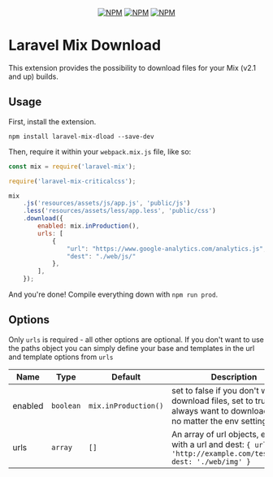 <p align="center">
<a href="https://www.npmjs.com/package/laravel-mix-dload"><img src="https://img.shields.io/npm/v/laravel-mix-download.svg" alt="NPM"></a>
<a href="https://npmcharts.com/compare/laravel-mix-dload?minimal=true"><img src="https://img.shields.io/npm/dt/laravel-mix-download.svg" alt="NPM"></a>
<a href="https://www.npmjs.com/package/laravel-mix-dload"><img src="https://img.shields.io/npm/l/laravel-mix-download.svg" alt="NPM"></a>
</p>



# Laravel Mix Download

This extension provides the possibility to download files for your Mix (v2.1 and up) builds.

## Usage

First, install the extension.

```
npm install laravel-mix-dload --save-dev
```

Then, require it within your `webpack.mix.js` file, like so:

```js
const mix = require('laravel-mix');

require('laravel-mix-criticalcss');

mix
    .js('resources/assets/js/app.js', 'public/js')
    .less('resources/assets/less/app.less', 'public/css')
    .download({
        enabled: mix.inProduction(),
        urls: [
            {
                "url": "https://www.google-analytics.com/analytics.js",
                "dest": "./web/js/"
            },
        ],
    });
```

And you're done! Compile everything down with `npm run prod`.

## Options
Only `urls` is required - all other options are optional. If you don't want to use the paths object you can simply define your base and templates in the url and template options from `urls`

| Name             | Type               | Default              | Description   |
| ---------------- | ------------------ | -------------------- |-------------  |
| enabled          | `boolean`          | `mix.inProduction()` | set to false if you don't want to download files, set to true if you always want to download files no matter the env setting. |
| urls             | `array`            | `[]`                 | An array of url objects, each with a url and dest: `{ url: 'http://example.com/test.jpg', dest: './web/img' }` |